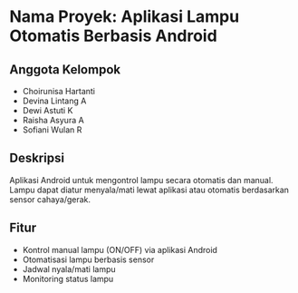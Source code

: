 # Nama Proyek: Aplikasi Lampu Otomatis Berbasis Android
## Anggota Kelompok
- Choirunisa Hartanti
- Devina Lintang A
- Dewi Astuti K
- Raisha Asyura A
- Sofiani Wulan R

## Deskripsi
Aplikasi Android untuk mengontrol lampu secara otomatis dan manual. Lampu dapat diatur menyala/mati lewat aplikasi atau otomatis berdasarkan sensor cahaya/gerak.  

## Fitur
- Kontrol manual lampu (ON/OFF) via aplikasi Android
- Otomatisasi lampu berbasis sensor
- Jadwal nyala/mati lampu
- Monitoring status lampu

